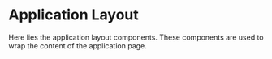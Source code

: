 # Application Layout
Here lies the application layout components. These components are used to wrap the content of the application page. 